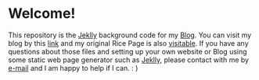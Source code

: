 Welcome!
==========
This repository is the [Jeklly](http://jekyllrb.com/) background code for my [Blog](http://yinsenm.github.io/). You can visit my blog by this [link](http://yinsenm.github.io/) and my original Rice Page is also [visitable](http://yinsen.blogs.rice.edu/). If you have any questions about those files and setting up your own website or Blog using some static web page generator such as [Jeklly](http://jekyllrb.com/), please contact with me by [e-mail](mailto:yinsenm@gmail.com) and I am happy to help if I can. : )